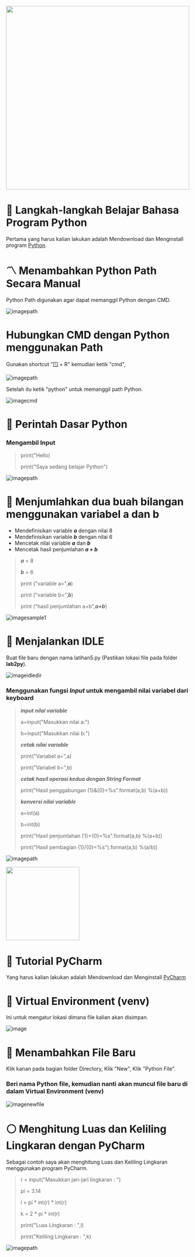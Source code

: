 <p align="left">
  <a href="https://www.python.org/downloads/release/python-3100/">
      <img width="500" src="https://www.python.org/static/img/python-logo@2x.png">
  </a>
</p> 

# 🐍 Langkah-langkah Belajar Bahasa Program Python
Pertama yang harus kalian lakukan adalah Mendownload dan Menginstall program [Python](https://www.python.org/downloads/release/python-3100/).


# 〽️ Menambahkan Python Path Secara Manual
Python Path digunakan agar dapat memanggil Python dengan CMD.

![imagepath](gambar/python3.jpg)


# Hubungkan CMD dengan Python menggunakan Path
Gunakan shortcut "🪟 + R" kemudian ketik "cmd",

![imagepath](gambar/python9.jpg)

Setelah itu ketik "python" untuk memanggil path Python.

![imagecmd](gambar/python10.jpg)

# 👾 Perintah Dasar Python
### Mengambil Input
> print("Hello)
>
> print("Saya sedang belajar Python")

![imagepath](gambar/python1.jpg)

# 🧮 Menjumlahkan dua buah bilangan menggunakan variabel a dan b
- Mendefinisikan variable ***a*** dengan nilai 8
- Mendefinisikan variable ***b*** dengan nilai 6
- Mencetak nilai variable ***a*** dan ***b***
- Mencetak hasil penjumlahan ***a + b***

> ***a*** = 8
> 
> ***b*** = 6
> 
> print ("variable a=",***a***)
> 
> print ("variable b=",***b***)
> 
> print ("hasil penjumlahan a+b",***a+b***)

![imagesample1](gambar/python2.jpg)

# 🧩 Menjalankan IDLE
Buat file baru dengan nama latihan5.py (Pastikan lokasi file pada folder **lab2py**).

![imageidledir](gambar/python4.jpg)

### Menggunakan fungsi ***Input*** untuk mengambil nilai variabel dari keyboard
> ***input nilai variable***
> 
> a=input("Masukkan nilai a:")
> 
> b=input("Masukkan nilai b:")
>
> ***cetak nilai variable***
> 
> print("Variabel a=",a)
> 
> print("Variabel b=",b)
> 
> ***cetak hasil operasi kedua dengan String Format***
> 
> print("Hasil penggabungan {1}&{0}=%s".format(a,b) %(a+b))
>
> ***konversi nilai variable***
> 
> a=int(a)
> 
> b=int(b)
> 
> print("Hasil penjumlahan {1}+{0}=%s".format(a,b) %(a+b))
> 
> print("Hasil pembagian {1}/{0}=%s").format(a,b) %(a/b))

![imagepath](gambar/python5.jpg)

<p align="left">
  <a href="https://www.jetbrains.com/pycharm/download/">
      <img width="200" src="https://upload.wikimedia.org/wikipedia/commons/thumb/1/1d/PyCharm_Icon.svg/2048px-PyCharm_Icon.svg.png">
  </a>
</p>

# 🚩 Tutorial PyCharm
Yang harus kalian lakukan adalah Mendownload dan Menginstall [PyCharm](https://www.jetbrains.com/pycharm/download/)

# 💾 Virtual Environment (venv)
Ini untuk mengatur lokasi dimana file kalian akan disimpan.

![image](gambar/python11.jpg)

# 📁 Menambahkan File Baru
Klik kanan pada bagian folder Directory, Klik "New", Klik "Python File".
### Beri nama Python file, kemudian nanti akan muncul file baru di dalam Virtual Environment (venv)

![imagenewfile](gambar/python7.jpg)

# ⚪ Menghitung Luas dan Keliling Lingkaran dengan PyCharm
Sebagai contoh saya akan menghitung Luas dan Keliling Lingkaran menggunakan program PyCharm.
> r = input("Masukkan jari-jari lingkaran : ")
> 
> pi = 3.14
> 
> l = pi * int(r) * int(r)
> 
> k = 2 * pi * int(r)
> 
> print("Luas Lingkaran     : ",l)
> 
> print("Keliling Lingkaran : ",k)

![imagepath](gambar/python8.jpg)




